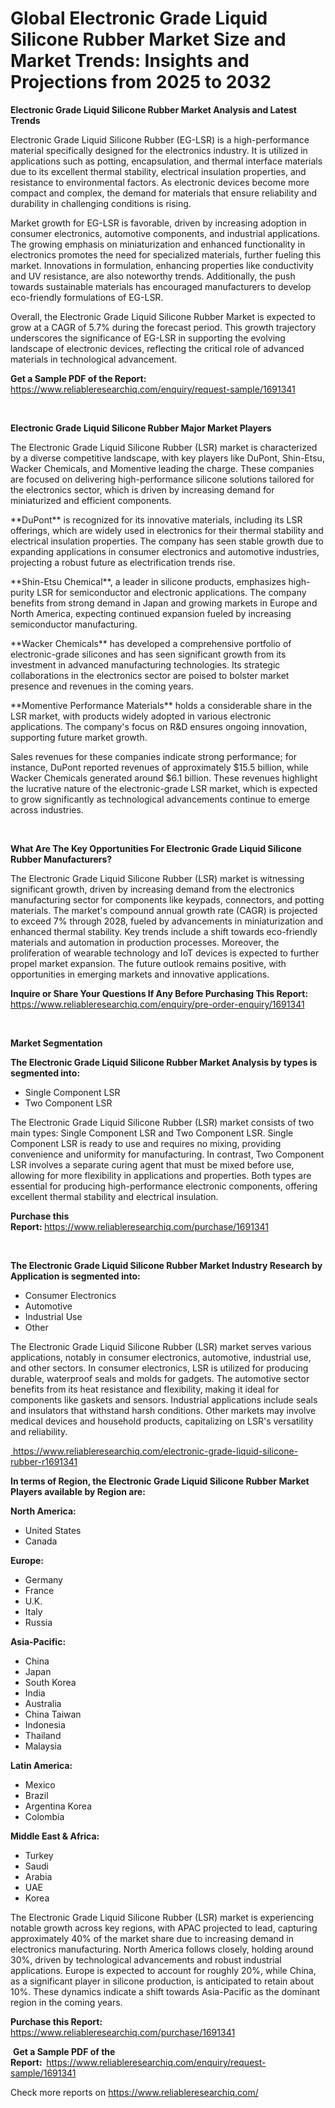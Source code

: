 <p><h1>Global Electronic Grade Liquid Silicone Rubber Market Size and Market Trends: Insights and Projections from 2025 to 2032</h1></p><p><strong>Electronic Grade Liquid Silicone Rubber Market Analysis and Latest Trends</strong></p>
<p><p>Electronic Grade Liquid Silicone Rubber (EG-LSR) is a high-performance material specifically designed for the electronics industry. It is utilized in applications such as potting, encapsulation, and thermal interface materials due to its excellent thermal stability, electrical insulation properties, and resistance to environmental factors. As electronic devices become more compact and complex, the demand for materials that ensure reliability and durability in challenging conditions is rising.</p><p>Market growth for EG-LSR is favorable, driven by increasing adoption in consumer electronics, automotive components, and industrial applications. The growing emphasis on miniaturization and enhanced functionality in electronics promotes the need for specialized materials, further fueling this market. Innovations in formulation, enhancing properties like conductivity and UV resistance, are also noteworthy trends. Additionally, the push towards sustainable materials has encouraged manufacturers to develop eco-friendly formulations of EG-LSR.</p><p>Overall, the Electronic Grade Liquid Silicone Rubber Market is expected to grow at a CAGR of 5.7% during the forecast period. This growth trajectory underscores the significance of EG-LSR in supporting the evolving landscape of electronic devices, reflecting the critical role of advanced materials in technological advancement.</p></p>
<p><strong>Get a Sample PDF of the Report:&nbsp;</strong> <a href="https://www.reliableresearchiq.com/enquiry/request-sample/1691341?utm_campaign=3455&utm_medium=2&utm_source=Github&utm_content=ia&utm_term=26032025&utm_id=electronic-grade-liquid-silicone-rubber">https://www.reliableresearchiq.com/enquiry/request-sample/1691341</a></p>
<p>&nbsp;</p>
<p><strong>Electronic Grade Liquid Silicone Rubber Major Market Players</strong></p>
<p><p>The Electronic Grade Liquid Silicone Rubber (LSR) market is characterized by a diverse competitive landscape, with key players like DuPont, Shin-Etsu, Wacker Chemicals, and Momentive leading the charge. These companies are focused on delivering high-performance silicone solutions tailored for the electronics sector, which is driven by increasing demand for miniaturized and efficient components.</p><p>**DuPont** is recognized for its innovative materials, including its LSR offerings, which are widely used in electronics for their thermal stability and electrical insulation properties. The company has seen stable growth due to expanding applications in consumer electronics and automotive industries, projecting a robust future as electrification trends rise.</p><p>**Shin-Etsu Chemical**, a leader in silicone products, emphasizes high-purity LSR for semiconductor and electronic applications. The company benefits from strong demand in Japan and growing markets in Europe and North America, expecting continued expansion fueled by increasing semiconductor manufacturing.</p><p>**Wacker Chemicals** has developed a comprehensive portfolio of electronic-grade silicones and has seen significant growth from its investment in advanced manufacturing technologies. Its strategic collaborations in the electronics sector are poised to bolster market presence and revenues in the coming years.</p><p>**Momentive Performance Materials** holds a considerable share in the LSR market, with products widely adopted in various electronic applications. The company's focus on R&D ensures ongoing innovation, supporting future market growth.</p><p>Sales revenues for these companies indicate strong performance; for instance, DuPont reported revenues of approximately $15.5 billion, while Wacker Chemicals generated around $6.1 billion. These revenues highlight the lucrative nature of the electronic-grade LSR market, which is expected to grow significantly as technological advancements continue to emerge across industries.</p></p>
<p>&nbsp;</p>
<p><strong>What Are The Key Opportunities For Electronic Grade Liquid Silicone Rubber Manufacturers?</strong></p>
<p><p>The Electronic Grade Liquid Silicone Rubber (LSR) market is witnessing significant growth, driven by increasing demand from the electronics manufacturing sector for components like keypads, connectors, and potting materials. The market's compound annual growth rate (CAGR) is projected to exceed 7% through 2028, fueled by advancements in miniaturization and enhanced thermal stability. Key trends include a shift towards eco-friendly materials and automation in production processes. Moreover, the proliferation of wearable technology and IoT devices is expected to further propel market expansion. The future outlook remains positive, with opportunities in emerging markets and innovative applications.</p></p>
<p><strong>Inquire or Share Your Questions If Any Before Purchasing This Report:</strong> <a href="https://www.reliableresearchiq.com/enquiry/pre-order-enquiry/1691341?utm_campaign=3455&utm_medium=2&utm_source=Github&utm_content=ia&utm_term=26032025&utm_id=electronic-grade-liquid-silicone-rubber">https://www.reliableresearchiq.com/enquiry/pre-order-enquiry/1691341</a></p>
<p>&nbsp;</p>
<p><strong>Market Segmentation</strong></p>
<p><strong>The Electronic Grade Liquid Silicone Rubber Market Analysis by types is segmented into:</strong></p>
<p><ul><li>Single Component LSR</li><li>Two Component LSR</li></ul></p>
<p><p>The Electronic Grade Liquid Silicone Rubber (LSR) market consists of two main types: Single Component LSR and Two Component LSR. Single Component LSR is ready to use and requires no mixing, providing convenience and uniformity for manufacturing. In contrast, Two Component LSR involves a separate curing agent that must be mixed before use, allowing for more flexibility in applications and properties. Both types are essential for producing high-performance electronic components, offering excellent thermal stability and electrical insulation.</p></p>
<p><strong>Purchase this Report:&nbsp;</strong><a href="https://www.reliableresearchiq.com/purchase/1691341?utm_campaign=3455&utm_medium=2&utm_source=Github&utm_content=ia&utm_term=26032025&utm_id=electronic-grade-liquid-silicone-rubber">https://www.reliableresearchiq.com/purchase/1691341</a></p>
<p>&nbsp;</p>
<p><strong>The Electronic Grade Liquid Silicone Rubber Market Industry Research by Application is segmented into:</strong></p>
<p><ul><li>Consumer Electronics</li><li>Automotive</li><li>Industrial Use</li><li>Other</li></ul></p>
<p><p>The Electronic Grade Liquid Silicone Rubber (LSR) market serves various applications, notably in consumer electronics, automotive, industrial use, and other sectors. In consumer electronics, LSR is utilized for producing durable, waterproof seals and molds for gadgets. The automotive sector benefits from its heat resistance and flexibility, making it ideal for components like gaskets and sensors. Industrial applications include seals and insulators that withstand harsh conditions. Other markets may involve medical devices and household products, capitalizing on LSR's versatility and reliability.</p></p>
<p><a href="https://www.reliableresearchiq.com/electronic-grade-liquid-silicone-rubber-r1691341?utm_campaign=3455&utm_medium=2&utm_source=Github&utm_content=ia&utm_term=26032025&utm_id=electronic-grade-liquid-silicone-rubber">&nbsp;https://www.reliableresearchiq.com/electronic-grade-liquid-silicone-rubber-r1691341</a></p>
<p><strong>In terms of Region, the Electronic Grade Liquid Silicone Rubber Market Players available by Region are:</strong></p>
<p>
    <p> <strong> North America: </strong>
        <ul>
            <li>United States</li>
            <li>Canada</li>
        </ul>
        </p> 
    <p> <strong> Europe: </strong>
        <ul>
            <li>Germany</li>
            <li>France</li>
            <li>U.K.</li>
            <li>Italy</li>
            <li>Russia</li>
        </ul>
        </p> 
    <p> <strong> Asia-Pacific: </strong>
        <ul>
            <li>China</li>
            <li>Japan</li>
            <li>South Korea</li>
            <li>India</li>
            <li>Australia</li>
            <li>China Taiwan</li>
            <li>Indonesia</li>
            <li>Thailand</li>
            <li>Malaysia</li>
        </ul>
        </p> 
    <p> <strong> Latin America: </strong>
        <ul>
            <li>Mexico</li>
            <li>Brazil</li>
            <li>Argentina Korea</li>
            <li>Colombia</li>
        </ul>
        </p> 
    <p> <strong> Middle East & Africa: </strong>
        <ul>
            <li>Turkey</li>
            <li>Saudi</li>
            <li>Arabia</li>
            <li>UAE</li>
            <li>Korea</li>
        </ul>
    </p>
    </p>
<p><p>The Electronic Grade Liquid Silicone Rubber (LSR) market is experiencing notable growth across key regions, with APAC projected to lead, capturing approximately 40% of the market share due to increasing demand in electronics manufacturing. North America follows closely, holding around 30%, driven by technological advancements and robust industrial applications. Europe is expected to account for roughly 20%, while China, as a significant player in silicone production, is anticipated to retain about 10%. These dynamics indicate a shift towards Asia-Pacific as the dominant region in the coming years.</p></p>
<p><strong>Purchase this Report: </strong><a href="https://www.reliableresearchiq.com/purchase/1691341?utm_campaign=3455&utm_medium=2&utm_source=Github&utm_content=ia&utm_term=26032025&utm_id=electronic-grade-liquid-silicone-rubber">https://www.reliableresearchiq.com/purchase/1691341</a></p>
<p>&nbsp;<strong>Get a Sample PDF of the Report:&nbsp;&nbsp;</strong><a href="https://www.reliableresearchiq.com/enquiry/request-sample/1691341?utm_campaign=3455&utm_medium=2&utm_source=Github&utm_content=ia&utm_term=26032025&utm_id=electronic-grade-liquid-silicone-rubber">https://www.reliableresearchiq.com/enquiry/request-sample/1691341</a></p>
<p><strong></strong></p>
<p>Check more reports on <a href="https://www.reliableresearchiq.com/?utm_campaign=3455&utm_medium=2&utm_source=Github&utm_content=ia&utm_term=26032025&utm_id=electronic-grade-liquid-silicone-rubber">https://www.reliableresearchiq.com/</a></p>
